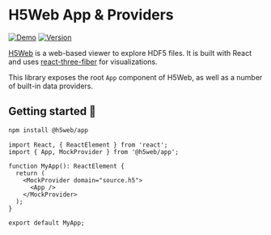 # H5Web App & Providers

[![Demo](https://img.shields.io/website?down_message=offline&label=demo&up_message=online&url=https%3A%2F%2Fh5web-docs.panosc.eu%2F)](https://h5web.panosc.eu/)
[![Version](https://img.shields.io/npm/v/@h5web/app)](https://www.npmjs.com/package/@h5web/app)

[H5Web](https://github.com/silx-kit/h5web) is a web-based viewer to explore HDF5 files. It is built with React and uses
[react-three-fiber](https://github.com/react-spring/react-three-fiber) for visualizations.

This library exposes the root `App` component of H5Web, as well as a number of built-in data providers.

## Getting started 🚀

```bash
npm install @h5web/app
```

```tsx
import React, { ReactElement } from 'react';
import { App, MockProvider } from '@h5web/app';

function MyApp(): ReactElement {
  return (
    <MockProvider domain="source.h5">
      <App />
    </MockProvider>
  );
}

export default MyApp;
```
